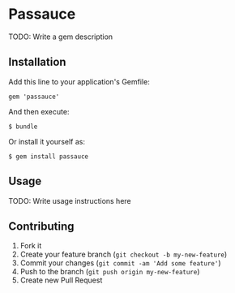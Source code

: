 # Passauce

TODO: Write a gem description

## Installation

Add this line to your application's Gemfile:

    gem 'passauce'

And then execute:

    $ bundle

Or install it yourself as:

    $ gem install passauce

## Usage

TODO: Write usage instructions here

## Contributing

1. Fork it
2. Create your feature branch (`git checkout -b my-new-feature`)
3. Commit your changes (`git commit -am 'Add some feature'`)
4. Push to the branch (`git push origin my-new-feature`)
5. Create new Pull Request
